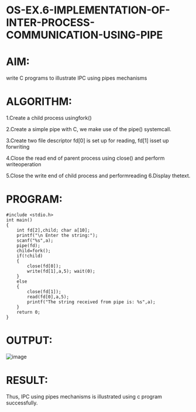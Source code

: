 # OS-EX.6-IMPLEMENTATION-OF-INTER-PROCESS-COMMUNICATION-USING-PIPE 

# AIM:
write C programs to illustrate IPC using pipes mechanisms

# ALGORITHM:
1.Create a child process usingfork() 

2.Create a simple pipe with C, we make use of the pipe() systemcall. 

3.Create two file descriptor fd[0] is set up for reading, fd[1] isset up forwriting 

4.Close the read end of parent process using close() and perform writeoperation 

5.Close the write end of child process and performreading 6.Display thetext.

# PROGRAM:
```
#include <stdio.h>
int main()
{
    int fd[2],child; char a[10];
    printf("\n Enter the string:");
    scanf("%s",a);
    pipe(fd);
    child=fork();
    if(!child)
    {
        close(fd[0]);
        write(fd[1],a,5); wait(0);
    }
    else
    {
        close(fd[1]);
        read(fd[0],a,5);
        printf("The string received from pipe is: %s",a);
    }
    return 0;
}
```
# OUTPUT:
![image](https://github.com/arshatha-palanivel/OS-EX.6-IMPLEMENTATION-OF-INTER-PROCESS-COMMUNICATION-USING-PIPE/assets/118682484/8d23a934-a85d-4a37-a134-47037ae1eaca)


# RESULT:
Thus, IPC using pipes mechanisms is illustrated using c program successfully.
